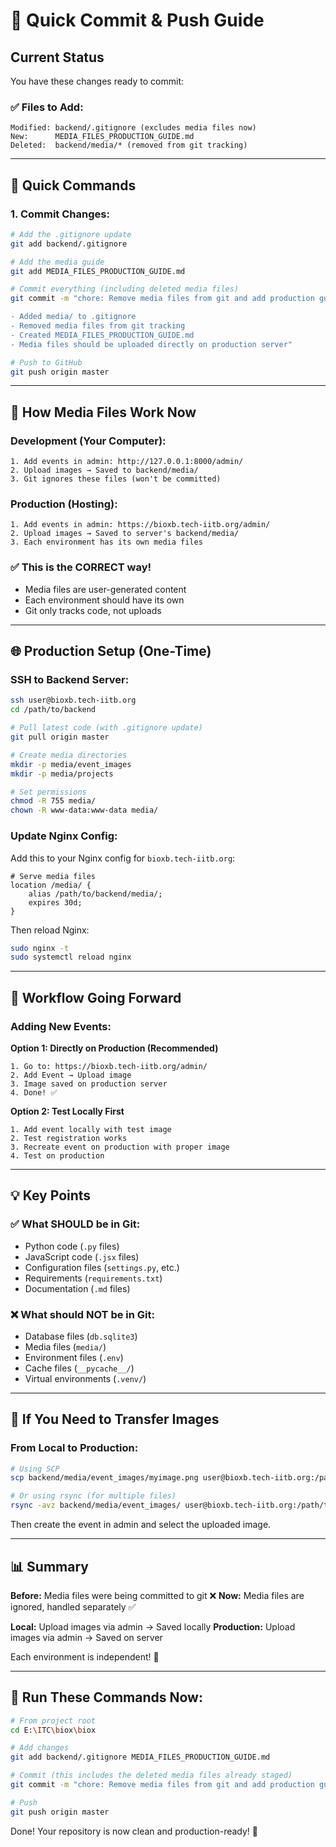 # 📝 Quick Commit & Push Guide

## Current Status

You have these changes ready to commit:

### ✅ Files to Add:
```
Modified: backend/.gitignore (excludes media files now)
New:      MEDIA_FILES_PRODUCTION_GUIDE.md
Deleted:  backend/media/* (removed from git tracking)
```

---

## 🚀 Quick Commands

### **1. Commit Changes:**

```bash
# Add the .gitignore update
git add backend/.gitignore

# Add the media guide
git add MEDIA_FILES_PRODUCTION_GUIDE.md

# Commit everything (including deleted media files)
git commit -m "chore: Remove media files from git and add production guide

- Added media/ to .gitignore
- Removed media files from git tracking
- Created MEDIA_FILES_PRODUCTION_GUIDE.md
- Media files should be uploaded directly on production server"

# Push to GitHub
git push origin master
```

---

## 📸 **How Media Files Work Now**

### **Development (Your Computer):**
```
1. Add events in admin: http://127.0.0.1:8000/admin/
2. Upload images → Saved to backend/media/
3. Git ignores these files (won't be committed)
```

### **Production (Hosting):**
```
1. Add events in admin: https://bioxb.tech-iitb.org/admin/
2. Upload images → Saved to server's backend/media/
3. Each environment has its own media files
```

### **✅ This is the CORRECT way!**
- Media files are user-generated content
- Each environment should have its own
- Git only tracks code, not uploads

---

## 🌐 **Production Setup (One-Time)**

### **SSH to Backend Server:**

```bash
ssh user@bioxb.tech-iitb.org
cd /path/to/backend

# Pull latest code (with .gitignore update)
git pull origin master

# Create media directories
mkdir -p media/event_images
mkdir -p media/projects

# Set permissions
chmod -R 755 media/
chown -R www-data:www-data media/
```

### **Update Nginx Config:**

Add this to your Nginx config for `bioxb.tech-iitb.org`:

```nginx
# Serve media files
location /media/ {
    alias /path/to/backend/media/;
    expires 30d;
}
```

Then reload Nginx:
```bash
sudo nginx -t
sudo systemctl reload nginx
```

---

## 🎯 **Workflow Going Forward**

### **Adding New Events:**

**Option 1: Directly on Production (Recommended)**
```
1. Go to: https://bioxb.tech-iitb.org/admin/
2. Add Event → Upload image
3. Image saved on production server
4. Done! ✅
```

**Option 2: Test Locally First**
```
1. Add event locally with test image
2. Test registration works
3. Recreate event on production with proper image
4. Test on production
```

---

## 💡 **Key Points**

### ✅ **What SHOULD be in Git:**
- Python code (`.py` files)
- JavaScript code (`.jsx` files)
- Configuration files (`settings.py`, etc.)
- Requirements (`requirements.txt`)
- Documentation (`.md` files)

### ❌ **What should NOT be in Git:**
- Database files (`db.sqlite3`)
- Media files (`media/`)
- Environment files (`.env`)
- Cache files (`__pycache__/`)
- Virtual environments (`.venv/`)

---

## 🔧 **If You Need to Transfer Images**

### **From Local to Production:**

```bash
# Using SCP
scp backend/media/event_images/myimage.png user@bioxb.tech-iitb.org:/path/to/backend/media/event_images/

# Or using rsync (for multiple files)
rsync -avz backend/media/event_images/ user@bioxb.tech-iitb.org:/path/to/backend/media/event_images/
```

Then create the event in admin and select the uploaded image.

---

## 📊 **Summary**

**Before:** Media files were being committed to git ❌
**Now:** Media files are ignored, handled separately ✅

**Local:** Upload images via admin → Saved locally
**Production:** Upload images via admin → Saved on server

Each environment is independent! 🎉

---

## 🚀 **Run These Commands Now:**

```bash
# From project root
cd E:\ITC\biox\biox

# Add changes
git add backend/.gitignore MEDIA_FILES_PRODUCTION_GUIDE.md

# Commit (this includes the deleted media files already staged)
git commit -m "chore: Remove media files from git and add production guide"

# Push
git push origin master
```

Done! Your repository is now clean and production-ready! 🎯

